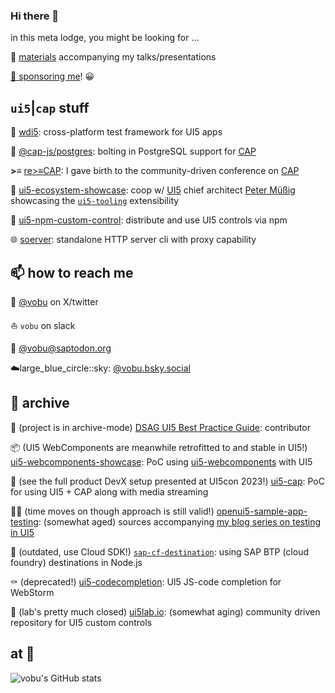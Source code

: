 ### Hi there 👋

in this meta lodge, you might be looking for ...

📇 [materials](https://vobu.github.io/materials.html) accompanying my talks/presentations

[💚 sponsoring me](https://github.com/sponsors/vobu)! 😀

## `ui5`|`cap` stuff

🔭 [wdi5](https://github.com/ui5-community/wdi5): cross-platform test framework for UI5 apps

🧢 [@cap-js/postgres](https://github.com/cap-js/cds-dbs/tree/main/postgres): bolting in PostgreSQL support for [CAP](https://cap.cloud.sap/)

**>≡** [re>≡CAP](https://recap-conf.dev): I gave birth to the community-driven conference on [CAP](https://cap.cloud.sap/)

🎪 [ui5-ecosystem-showcase](https://github.com/ui5-community/ui5-ecosystem-showcase): coop w/ [UI5](https://openui5.org) chief architect [Peter Müßig](https://twitter.com/pmuessig) showcasing the [`ui5-tooling`](https://github.com/SAP/ui5-tooling) extensibility

:sparkler: [ui5-npm-custom-control](https://github.com/vobu/ui5-npm-custom-control): distribute and use UI5 controls via npm

🌐 [soerver](https://github.com/vobu/soerver): standalone HTTP server cli with proxy capability

## 📫 how to reach me

🦜 [@vobu](https://twitter.com/vobu) on X/twitter

⛵️ `vobu` on slack

:elephant: [@vobu@saptodon.org](https://saptodon.org/@vobu)

:cloud:large_blue_circle::sky: [@vobu.bsky.social](https://bsky.app/profile/vobu.bsky.social)

## 💾 archive

📒 (project is in archive-mode) [DSAG UI5 Best Practice Guide](https://1dsag.github.io/UI5-Best-Practice/): contributor

📦 (UI5 WebComponents are meanwhile retrofitted to and stable in UI5!) [ui5-webcomponents-showcase](https://github.com/vobu/ui5-webcomponents-showcase): PoC using [ui5-webcomponents](https://github.com/SAP/ui5-webcomponents) with UI5

📐 (see the full product DevX setup presented at UI5con 2023!) [ui5-cap](https://github.com/vobu/ui5-cap): PoC for using UI5 + CAP along with media streaming

👮‍♂️ (time moves on though approach is still valid!) [openui5-sample-app-testing](https://github.com/vobu/openui5-sample-app-testing): (somewhat aged) sources accompanying [my blog series on testing in UI5](https://blogs.sap.com/2018/08/30/testing-ui5-apps-part-1-setup-and-unit-testing/)

🎯 (outdated, use Cloud SDK!) [`sap-cf-destination`](https://www.npmjs.com/package/sap-cf-destination): using SAP BTP (cloud foundry) destinations in Node.js

⚰️ (deprecated!) [ui5-codecompletion](https://github.com/vobu/ui5-codecompletion): UI5 JS-code completion for WebStorm

🧪 (lab's pretty much closed) [ui5lab.io](https://ui5lab.io): (somewhat aging) community driven repository for UI5 custom controls

## at 🐙

![vobu's GitHub stats](https://github-readme-stats.vercel.app/api?username=vobu&count_private=true&show_icons=true)

<!--
**vobu/vobu** is a ✨ _special_ ✨ repository because its `README.md` (this file) appears on your GitHub profile.

Here are some ideas to get you started:

- 🔭 I’m currently working on ...
- 🌱 I’m currently learning ...
- 👯 I’m looking to collaborate on ...
- 🤔 I’m looking for help with ...
- 💬 Ask me about ...
- 📫 How to reach me: ...
- 😄 Pronouns: ...
- ⚡ Fun fact: ...
-->
